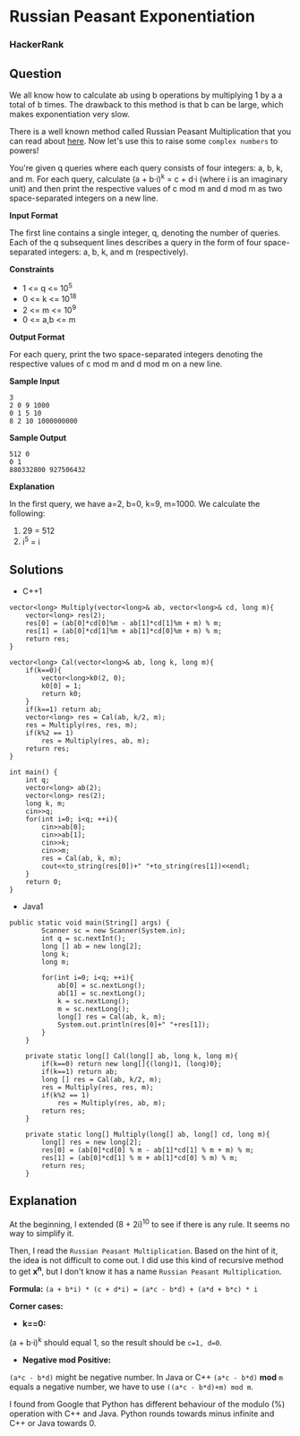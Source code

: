 # Russian Peasant Exponentiation

### HackerRank

## Question

We all know how to calculate ab using b operations by multiplying 1 by a a total of b times. The drawback to this method is that b can be large, which makes exponentiation very slow.

There is a well known method called Russian Peasant Multiplication that you can read about <a href="http://lafstern.org/matt/col3.pdf">here</a>. Now let's use this to raise some `complex numbers` to powers!

You're given q queries where each query consists of four integers: a, b, k, and m. For each query, calculate (a + b·i)<sup>k</sup> = c + d·i (where i is an imaginary unit) and then print the respective values of c mod m and d mod m as two space-separated integers on a new line.

**Input Format**

The first line contains a single integer, q, denoting the number of queries. 
Each of the q subsequent lines describes a query in the form of four space-separated integers: a, b, k, and m (respectively).

**Constraints**

* 1 <= q <= 10<sup>5</sup>
* 0 <= k <= 10<sup>18</sup>
* 2 <= m <= 10<sup>9</sup>
* 0 <= a,b <= m

**Output Format**

For each query, print the two space-separated integers denoting the respective values of c mod m and d mod m on a new line.

**Sample Input**
```
3
2 0 9 1000
0 1 5 10
8 2 10 1000000000
```

**Sample Output**
```
512 0
0 1
880332800 927506432
```

**Explanation**

In the first query, we have a=2, b=0, k=9, m=1000. We calculate the following:

1.  29 = 512
2.  i<sup>5</sup> = i

## Solutions

* C++1
```
vector<long> Multiply(vector<long>& ab, vector<long>& cd, long m){
    vector<long> res(2);
    res[0] = (ab[0]*cd[0]%m - ab[1]*cd[1]%m + m) % m;
    res[1] = (ab[0]*cd[1]%m + ab[1]*cd[0]%m + m) % m;
    return res;
}

vector<long> Cal(vector<long>& ab, long k, long m){
    if(k==0){
        vector<long>k0(2, 0);
        k0[0] = 1;
        return k0;
    }
    if(k==1) return ab;
    vector<long> res = Cal(ab, k/2, m);
    res = Multiply(res, res, m);
    if(k%2 == 1)
        res = Multiply(res, ab, m);
    return res;
}

int main() {
    int q;
    vector<long> ab(2);
    vector<long> res(2);
    long k, m;
    cin>>q;
    for(int i=0; i<q; ++i){
        cin>>ab[0];
        cin>>ab[1];
        cin>>k;
        cin>>m;
        res = Cal(ab, k, m);
        cout<<to_string(res[0])+" "+to_string(res[1])<<endl;
    }
    return 0;
}
```
* Java1
```
public static void main(String[] args) {
        Scanner sc = new Scanner(System.in);
        int q = sc.nextInt();
        long [] ab = new long[2];
        long k;
        long m;
        
        for(int i=0; i<q; ++i){
            ab[0] = sc.nextLong();
            ab[1] = sc.nextLong();
            k = sc.nextLong();
            m = sc.nextLong();
            long[] res = Cal(ab, k, m);
            System.out.println(res[0]+" "+res[1]);
        }
    }
    
    private static long[] Cal(long[] ab, long k, long m){
        if(k==0) return new long[]{(long)1, (long)0};
        if(k==1) return ab;
        long [] res = Cal(ab, k/2, m);
        res = Multiply(res, res, m);
        if(k%2 == 1)
            res = Multiply(res, ab, m);
        return res;
    }
    
    private static long[] Multiply(long[] ab, long[] cd, long m){
        long[] res = new long[2];
        res[0] = (ab[0]*cd[0] % m - ab[1]*cd[1] % m + m) % m;
        res[1] = (ab[0]*cd[1] % m + ab[1]*cd[0] % m) % m;
        return res;
    }
```

## Explanation

At the beginning, I extended (8 + 2i)<sup>10</sup> to see if there is any rule. It seems no way to simplify it.

Then, I read the `Russian Peasant Multiplication`. Based on the hint of it, the idea is not difficult to come out. I did use this kind of recursive method to get **x<sup>n</sup>**, but I don't know it has a name `Russian Peasant Multiplication`.

**Formula:**
`(a + b*i) * (c + d*i) = (a*c - b*d) + (a*d + b*c) * i`

**Corner cases:**
* **k==0:** 

(a + b·i)<sup>k</sup> should equal 1, so the result should be `c=1, d=0`.

* **Negative mod Positive:** 

`(a*c - b*d)` might be negative number. In Java or C++ `(a*c - b*d)` **mod** `m` equals a negative number, we have to use `((a*c - b*d)+m) mod m`.

I found from Google that Python has different behaviour of the modulo (%) operation with C++ and Java. Python rounds towards minus infinite and C++ or Java towards 0.


